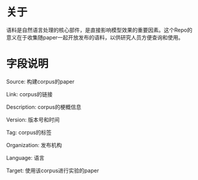 # 关于

语料是自然语言处理的核心部件，是直接影响模型效果的重要因素。这个Repo的意义在于收集随paper一起开放发布的语料，以供研究人员方便查询和使用。

# 字段说明

Source: 构建corpus的paper

Link: corpus的链接

Description: corpus的梗概信息

Version: 版本号和时间

Tag: corpus的标签

Organization: 发布机构

Language: 语言

Target: 使用该corpus进行实验的paper


